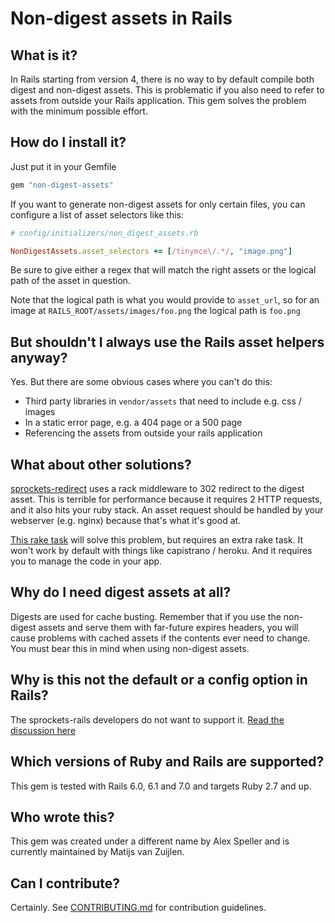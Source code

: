 # Non-digest assets in Rails

## What is it?

In Rails starting from version 4, there is no way to by default compile both
digest and non-digest assets. This is problematic if you also need to refer to
assets from outside your Rails application. This gem solves the problem with the
minimum possible effort.

## How do I install it?

Just put it in your Gemfile

```ruby
gem "non-digest-assets"
```

If you want to generate non-digest assets for only certain files, you can
configure a list of asset selectors like this:

```ruby
# config/initializers/non_digest_assets.rb

NonDigestAssets.asset_selectors += [/tinymce\/.*/, "image.png"]
```

Be sure to give either a regex that will match the right assets or the logical
path of the asset in question.

Note that the logical path is what you would provide to `asset_url`, so for an
image at `RAILS_ROOT/assets/images/foo.png` the logical path is `foo.png`

## But shouldn't I always use the Rails asset helpers anyway?

Yes. But there are some obvious cases where you can't do this:

* Third party libraries in `vendor/assets` that need to include e.g. css / images
* In a static error page, e.g. a 404 page or a 500 page
* Referencing the assets from outside your rails application

## What about other solutions?

[sprockets-redirect](https://github.com/sikachu/sprockets-redirect) uses a rack
middleware to 302 redirect to the digest asset. This is terrible for
performance because it requires 2 HTTP requests, and it also hits your ruby
stack. An asset request should be handled by your webserver (e.g. nginx)
because that's what it's good at.

[This rake task](https://github.com/rails/sprockets-rails/issues/49#issuecomment-20535134)
will solve this problem, but requires an extra rake task. It won't work by
default with things like capistrano / heroku. And it requires you to manage the
code in your app.

## Why do I need digest assets at all?

Digests are used for cache busting. Remember that if you use the non-digest
assets and serve them with far-future expires headers, you will cause problems
with cached assets if the contents ever need to change. You must bear this in
mind when using non-digest assets.

## Why is this not the default or a config option in Rails?

The sprockets-rails developers do not want to support it.
[Read the discussion here](https://github.com/rails/sprockets-rails/issues/49)

## Which versions of Ruby and Rails are supported?

This gem is tested with Rails 6.0, 6.1 and 7.0 and targets Ruby 2.7 and up.

## Who wrote this?

This gem was created under a different name by Alex Speller and is currently
maintained by Matijs van Zuijlen.

## Can I contribute?

Certainly. See [CONTRIBUTING.md](CONTRIBUTING.md) for contribution guidelines.
